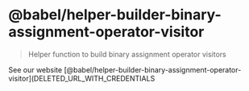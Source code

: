 # @babel/helper-builder-binary-assignment-operator-visitor

> Helper function to build binary assignment operator visitors

See our website [@babel/helper-builder-binary-assignment-operator-visitor](DELETED_URL_WITH_CREDENTIALS